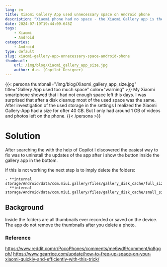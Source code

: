 ```yaml
---
lang: en
title: Xiaomi Gallery App used unnecessary space on Android phone
description: "Xiaomi phone had no space - the Xiaomi Gallery app is the problem. Read the solution."
date: 2024-07-19T19:44:09.645Z
tags:
    - Xiaomi
    - Android
categories:
    - Android
type: default
slug: xiaomi-gallery-app-unnecessary-space-android-phone
thumbnail:
    url: /img/blog/Xiaomi_gallery_app_size.jpg
    author: d.o. (Copilot Designer)
---
```

{{< persona thumbnail="/img/blog/Xiaomi_gallery_app_size.jpg" title="Gallery App used too much space" color="warning" >}}
My Xiaomi smartphone showed that i had not enough space left this days. I was surprised that after a disk cleanup most of the used space was the same. 
After investigation of the used storage in the settings I realized the Xiaomi Gallery-App had a size for ofter 40 GB. But I only had around 1 GB of videos and photos left on the phone. 
{{< /persona >}}

# Solution
After searching the with the help of Copilot I discovered the easiest way to fix was to uninstall the updates of the app after i show the button inside the gallery app in the bottom.

If this is not working the next step is to imply delete the folders:
```
- **internal storage/Android/data/com.miui.gallery/files/gallery_disk_cache/full_size**
- **internal storage/Android/data/com.miui.gallery/files/gallery_disk_cache/small_size** 
```

## Background
Inside the folders are all thumbnails ever recorded or saved on the device. The app do not remove the thumbnails after you delete a photo. 

### Reference
https://www.reddit.com/r/PocoPhones/comments/me6wd9/comment/iq8ggph/
https://www.gearrice.com/update/how-to-free-up-space-on-your-xiaomi-quickly-and-efficiently-with-this-trick/